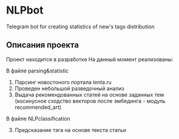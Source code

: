 # NLPbot
Telegram bot for creating statistics of new's tags distribution

## Описания проекта
Проект находится в разработке
На данный момент реализованы:

В файле parsing&statistic
1. Парсинг новостоного портала lenta.ru
2. Проведен небольшой разведочный анализ
3. Выдача рекомендованных статей на основе заданных тем (косинусное сходство векторов после эмбединга - модуль recommended_art)
   
В файле NLPclassification

3. Предсказание тэга на основе текста статьи
   
   

